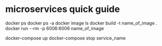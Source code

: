 # microservices quick guide

docker ps
docker ps -a
docker image ls
docker build -t name_of_image .
docker run --rm -p 6006:6006 name_of_image

docker-compose up
docker-compose stop service_name


